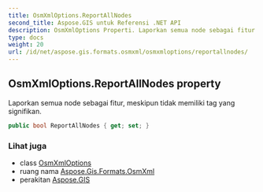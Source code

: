 ```yaml
---
title: OsmXmlOptions.ReportAllNodes
second_title: Aspose.GIS untuk Referensi .NET API
description: OsmXmlOptions Properti. Laporkan semua node sebagai fitur meskipun tidak memiliki tag yang signifikan.
type: docs
weight: 20
url: /id/net/aspose.gis.formats.osmxml/osmxmloptions/reportallnodes/
---
```

## OsmXmlOptions.ReportAllNodes property

Laporkan semua node sebagai fitur, meskipun tidak memiliki tag yang signifikan.

```csharp
public bool ReportAllNodes { get; set; }
```

### Lihat juga

* class [OsmXmlOptions](../)
* ruang nama [Aspose.Gis.Formats.OsmXml](../../osmxmloptions/)
* perakitan [Aspose.GIS](../../../)


